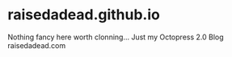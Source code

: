 # raisedadead.github.io
Nothing fancy here worth clonning... Just my Octopress 2.0 Blog raisedadead.com
